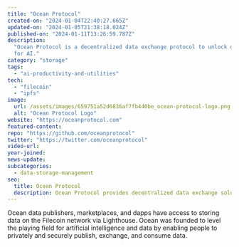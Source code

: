 ```yaml
---
title: "Ocean Protocol"
created-on: "2024-01-04T22:40:27.665Z"
updated-on: "2024-01-05T21:38:18.024Z"
published-on: "2024-01-11T13:26:59.787Z"
description:
  "Ocean Protocol is a decentralized data exchange protocol to unlock data
  for AI."
category: "storage"
tags:
  - "ai-productivity-and-utilities"
tech:
  - "filecoin"
  - "ipfs"
image:
  url: /assets/images/659751a52d6836af7fb440be_ocean-protocol-logo.png
  alt: "Ocean Protocol Logo"
website: "https://oceanprotocol.com"
featured-content:
repo: "https://github.com/oceanprotocol"
twitter: "https://twitter.com/oceanprotocol"
video-url:
year-joined:
news-update:
subcategories:
  - data-storage-management
seo:
  title: Ocean Protocol
  description: Ocean Protocol provides decentralized data exchange solutions.
---
```


Ocean data publishers, marketplaces, and dapps have access to storing data on the Filecoin network via Lighthouse. Ocean was founded to level the playing field for artificial intelligence and data by enabling people to privately and securely publish, exchange, and consume data.
